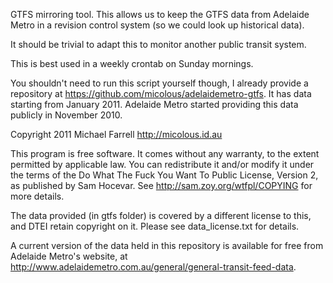 GTFS mirroring tool.  This allows us to keep the GTFS data from Adelaide
Metro in a revision control system (so we could look up historical
data).

It should be trivial to adapt this to monitor another public transit
system.

This is best used in a weekly crontab on Sunday mornings.

You shouldn't need to run this script yourself though, I already provide a
repository at <https://github.com/micolous/adelaidemetro-gtfs>.  It has data
starting from January 2011.  Adelaide Metro started providing this data
publicly in November 2010.


Copyright 2011 Michael Farrell <http://micolous.id.au>

This program is free software. It comes without any warranty, to
the extent permitted by applicable law. You can redistribute it
and/or modify it under the terms of the Do What The Fuck You Want
To Public License, Version 2, as published by Sam Hocevar. See
http://sam.zoy.org/wtfpl/COPYING for more details.

The data provided (in gtfs folder) is covered by a different license to
this, and DTEI retain copyright on it.  Please see data_license.txt for
details.

A current version of the data held in this repository is available for free
from Adelaide Metro's website, at
<http://www.adelaidemetro.com.au/general/general-transit-feed-data>.


